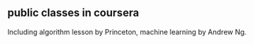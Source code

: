 ## public classes in coursera
 Including algorithm lesson by Princeton, machine learning by Andrew Ng.
